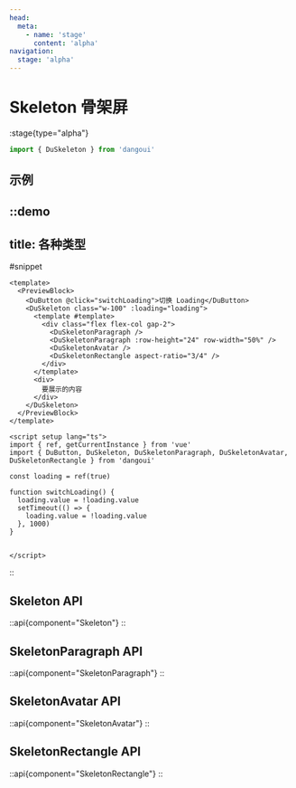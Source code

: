 ```yaml
---
head:
  meta:
    - name: 'stage'
      content: 'alpha'
navigation:
  stage: 'alpha'
---
```


# Skeleton 骨架屏

:stage{type="alpha"}

```ts
import { DuSkeleton } from 'dangoui'
```

## 示例

::demo
---
title: 各种类型
---
#snippet
```vue
<template>
  <PreviewBlock>
    <DuButton @click="switchLoading">切换 Loading</DuButton>
    <DuSkeleton class="w-100" :loading="loading">
      <template #template>
        <div class="flex flex-col gap-2">
          <DuSkeletonParagraph />
          <DuSkeletonParagraph :row-height="24" row-width="50%" />
          <DuSkeletonAvatar />
          <DuSkeletonRectangle aspect-ratio="3/4" />
        </div>
      </template>
      <div>
        要展示的内容
      </div>
    </DuSkeleton>
  </PreviewBlock>
</template>

<script setup lang="ts">
import { ref, getCurrentInstance } from 'vue'
import { DuButton, DuSkeleton, DuSkeletonParagraph, DuSkeletonAvatar, DuSkeletonRectangle } from 'dangoui'

const loading = ref(true)

function switchLoading() {
  loading.value = !loading.value
  setTimeout(() => {
    loading.value = !loading.value
  }, 1000)
}


</script>
```
::


## Skeleton API

::api{component="Skeleton"}
::

## SkeletonParagraph API

::api{component="SkeletonParagraph"}
::

## SkeletonAvatar API

::api{component="SkeletonAvatar"}
::

## SkeletonRectangle API

::api{component="SkeletonRectangle"}
::